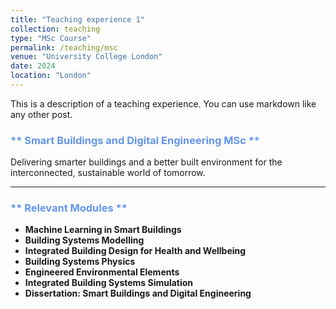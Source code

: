 ```yaml
---
title: "Teaching experience 1"
collection: teaching
type: "MSc Course"
permalink: /teaching/msc
venue: "University College London"
date: 2024
location: "London"
---
```


This is a description of a teaching experience. You can use markdown like any other post.

### <span style="color:cornflowerblue">** Smart Buildings and Digital Engineering MSc **</span>

Delivering smarter buildings and a better built environment for the interconnected, sustainable world of tomorrow.

---

### <span style="color:cornflowerblue">** Relevant Modules **</span>

- **Machine Learning in Smart Buildings**
- **Building Systems Modelling**
- **Integrated Building Design for Health and Wellbeing**
- **Building Systems Physics**
- **Engineered Environmental Elements**
- **Integrated Building Systems Simulation**
- **Dissertation: Smart Buildings and Digital Engineering**

